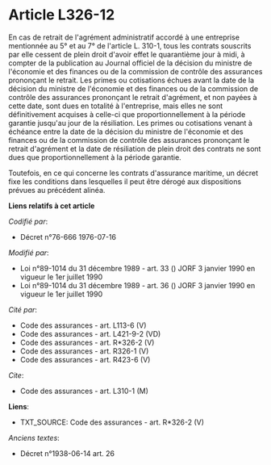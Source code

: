 # Article L326-12

En cas de retrait de l'agrément administratif accordé à une entreprise mentionnée au 5° et au 7° de l'article L. 310-1, tous
les contrats souscrits par elle cessent de plein droit d'avoir effet le quarantième jour à midi, à compter de la publication
au Journal officiel de la décision du ministre de l'économie et des finances ou de la commission de contrôle des assurances
prononçant le retrait. Les primes ou cotisations échues avant la date de la décision du ministre de l'économie et des
finances ou de la commission de contrôle des assurances prononçant le retrait d'agrément, et non payées à cette date, sont
dues en totalité à l'entreprise, mais elles ne sont définitivement acquises à celle-ci que proportionnellement à la période
garantie jusqu'au jour de la résiliation. Les primes ou cotisations venant à échéance entre la date de la décision du
ministre de l'économie et des finances ou de la commission de contrôle des assurances prononçant le retrait d'agrément et la
date de résiliation de plein droit des contrats ne sont dues que proportionnellement à la période garantie.

Toutefois, en ce qui concerne les contrats d'assurance maritime, un décret fixe les conditions dans lesquelles il peut être
dérogé aux dispositions prévues au précédent alinéa.

**Liens relatifs à cet article**

_Codifié par_:

  - Décret n°76-666 1976-07-16

_Modifié par_:

  - Loi n°89-1014 du 31 décembre 1989 - art. 33 () JORF 3 janvier 1990 en vigueur le 1er juillet 1990
  - Loi n°89-1014 du 31 décembre 1989 - art. 36 () JORF 3 janvier 1990 en vigueur le 1er juillet 1990

_Cité par_:

  - Code des assurances - art. L113-6 (V)
  - Code des assurances - art. L421-9-2 (VD)
  - Code des assurances - art. R*326-2 (V)
  - Code des assurances - art. R326-1 (V)
  - Code des assurances - art. R423-6 (V)

_Cite_:

  - Code des assurances - art. L310-1 (M)

**Liens**:

  - TXT_SOURCE: Code des assurances - art. R*326-2 (V)

_Anciens textes_:

  - Décret n°1938-06-14 art. 26
